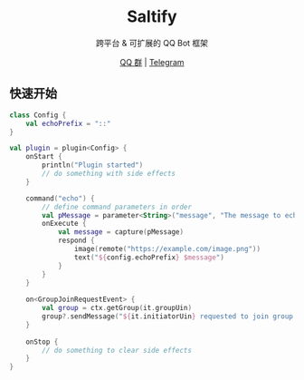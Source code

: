 <div align="center">

<h1>Saltify</h1>

跨平台 & 可扩展的 QQ Bot 框架

[QQ 群](https://qm.qq.com/q/C04kPQzayk) | [Telegram](https://t.me/WeavingStar)

</div>

## 快速开始

```kotlin
class Config {
    val echoPrefix = "::"
}

val plugin = plugin<Config> {
    onStart {
        println("Plugin started")
        // do something with side effects
    }

    command("echo") {
        // define command parameters in order
        val pMessage = parameter<String>("message", "The message to echo")
        onExecute {
            val message = capture(pMessage)
            respond {
                image(remote("https://example.com/image.png"))
                text("${config.echoPrefix} $message")
            }
        }
    }
    
    on<GroupJoinRequestEvent> {
        val group = ctx.getGroup(it.groupUin)
        group?.sendMessage("${it.initiatorUin} requested to join group with ${it.comment}")
    }
    
    onStop { 
        // do something to clear side effects
    }
}
```